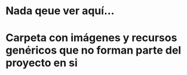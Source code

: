 # Nada qeue ver aquí...

# Carpeta con imágenes y recursos genéricos que no forman parte del proyecto en si
